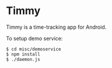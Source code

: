 Timmy
=====

Timmy is a time-tracking app for Android.


To setup demo service:

    $ cd misc/demoservice
    $ npm install
    $ ./daemon.js

